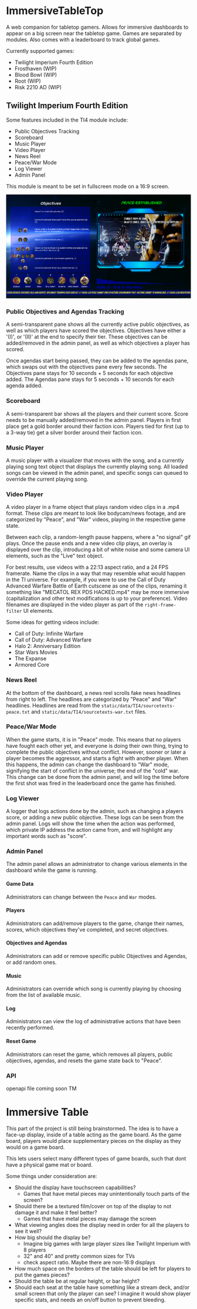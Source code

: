 # ImmersiveTableTop

A web companion for tabletop gamers. Allows for immersive dashboards to appear on a big screen near the tabletop game. Games are separated by modules. Also comes with a leaderboard to track global games.

Currently supported games:

- Twilight Imperium Fourth Edition
- Frosthaven (WIP)
- Blood Bowl (WIP)
- Root (WIP)
- Risk 2210 AD (WIP)

## Twilight Imperium Fourth Edition

Some features included in the TI4 module include:

- Public Objectives Tracking
- Scoreboard
- Music Player
- Video Player
- News Reel
- Peace/War Mode
- Log Viewer
- Admin Panel

This module is meant to be set in fullscreen mode on a 16:9 screen.

![](static/images/ti4-dashboard-preview.png)

### Public Objectives and Agendas Tracking

A semi-transparent pane shows all the currently active public objectives, as well as which players have scored the objectives. Objectives have either a '(I)', or '(II)' at the end to specify their tier. These objectives can be added/removed in the admin panel, as well as which objectives a player has scored.

Once agendas start being passed, they can be added to the agendas pane, which swaps out with the objectives pane every few seconds. The Objectives pane stays for 10 seconds + 5 seconds for each objective added. The Agendas pane stays for 5 seconds + 10 seconds for each agenda added.

### Scoreboard

A semi-transparent bar shows all the players and their current score. Score needs to be manually added/removed in the admin panel. Players in first place get a gold border around their faction icon. Players tied for first (up to a 3-way tie) get a silver border around their faction icon.

### Music Player

A music player with a visualizer that moves with the song, and a currently playing song text object that displays the currently playing song. All loaded songs can be viewed in the admin panel, and specific songs can queued to override the current playing song.

### Video Player

A video player in a frame object that plays random video clips in a .mp4 format. These clips are meant to look like bodycam/news footage, and are categorized by "Peace", and "War" videos, playing in the respective game state.

Between each clip, a random-length pause happens, where a "no signal" gif plays. Once the pause ends and a new video clip plays, an overlay is displayed over the clip, introducing a bit of white noise and some camera UI elements, such as the "Live" text object.

For best results, use videos with a 22:13 aspect ratio, and a 24 FPS framerate. Name the clips in a way that may resemble what would happen in the TI universe. For example, if you were to use the Call of Duty Advanced Warfare Battle of Earth cutscene as one of the clips, renaming it something like "MECATOL REX PDS HACKED.mp4" may be more immersive (capitalization and other text modifications is up to your preference). Video filenames are displayed in the video player as part of the `right-frame-filter` UI elements.

Some ideas for getting videos include:

- Call of Duty: Infinite Warfare
- Call of Duty: Advanced Warfare
- Halo 2: Anniversary Edition
- Star Wars Movies
- The Expanse
- Armored Core

### News Reel

At the bottom of the dashboard, a news reel scrolls fake news headlines from right to left. The headlines are categorized by "Peace" and "War" headlines. Headlines are read from the `static/data/TI4/sourcetexts-peace.txt` and `static/data/TI4/sourcetexts-war.txt` files.

### Peace/War Mode

When the game starts, it is in "Peace" mode. This means that no players have fought each other yet, and everyone is doing their own thing, trying to complete the public objectives without conflict. However, sooner or later a player becomes the aggressor, and starts a fight with another player. When this happens, the admin can change the dashboard to "War" mode, signifying the start of conflict in the universe; the end of the "cold" war. This change can be done from the admin panel, and will log the time before the first shot was fired in the leaderboard once the game has finished.

### Log Viewer

A logger that logs actions done by the admin, such as changing a players score, or adding a new public objective. These logs can be seen from the admin panel. Logs will show the time when the action was performed, which private IP address the action came from, and will highlight any important words such as "score".

### Admin Panel

The admin panel allows an administrator to change various elements in the dashboard while the game is running.

#### Game Data

Administrators can change between the `Peace` and `War` modes.

#### Players

Administrators can add/remove players to the game, change their names, scores, which objectives they've completed, and secret objectives.

#### Objectives and Agendas

Administrators can add or remove specific public Objectives and Agendas, or add random ones.

#### Music

Administrators can override which song is currently playing by choosing from the list of available music.

#### Log

Administrators can view the log of administrative actions that have been recently performed.

#### Reset Game

Administrators can reset the game, which removes all players, public objectives, agendas, and resets the game state back to "Peace".

### API

openapi file coming soon TM

# Immersive Table

This part of the project is still being brainstormed. The idea is to have a face-up display, inside of a table acting as the game board. As the game board, players would place supplementary pieces on the display as they would on a game board.

This lets users select many different types of game boards, such that dont have a physical game mat or board.

Some things under consideration are:

- Should the display have touchscreen capabilities?
  - Games that have metal pieces may unintentionally touch parts of the screen?
- Should there be a textured film/cover on top of the display to not damage it and make it feel better?
  - Games that have metal pieces may damage the screen
- What viewing angles does the display need in order for all the players to see it well?
- How big should the display be?
  - Imagine big games with large player sizes like Twilight Imperium with 8 players
  - 32" and 40" and pretty common sizes for TVs
  - check aspect ratio. Maybe there are non-16:9 displays
- How much space on the borders of the table should be left for players to put the games pieces?
- Should the table be at regular height, or bar height?
- Should each seat at the table have something like a stream deck, and/or small screen that only the player can see? I imagine it would show player specific stats, and needs an on/off button to prevent bleeding.
